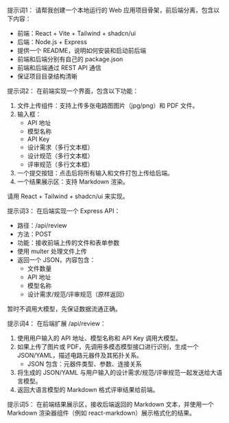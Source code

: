 提示词1：
请帮我创建一个本地运行的 Web 应用项目骨架，前后端分离，包含以下内容：
- 前端：React + Vite + Tailwind + shadcn/ui
- 后端：Node.js + Express
- 提供一个 README，说明如何安装和启动前后端
- 前端和后端分别有自己的 package.json
- 前端和后端通过 REST API 通信
- 保证项目目录结构清晰

提示词2：
在前端实现一个界面，包含以下功能：
1. 文件上传组件：支持上传多张电路图图片（jpg/png）和 PDF 文件。
2. 输入框：
   - API 地址
   - 模型名称
   - API Key
   - 设计需求（多行文本框）
   - 设计规范（多行文本框）
   - 评审规范（多行文本框）
3. 一个提交按钮：点击后将所有输入和文件打包上传给后端。
4. 一个结果展示区：支持 Markdown 渲染。

请用 React + Tailwind + shadcn/ui 来实现。

提示词3：
在后端实现一个 Express API：
- 路径：/api/review
- 方法：POST
- 功能：接收前端上传的文件和表单参数
- 使用 multer 处理文件上传
- 返回一个 JSON，内容包含：
  - 文件数量
  - API 地址
  - 模型名称
  - 设计需求/规范/评审规范（原样返回）

暂时不调用大模型，先保证数据流通正确。

提示词4：
在后端扩展 /api/review：
1. 使用用户输入的 API 地址、模型名称和 API Key 调用大模型。
2. 如果上传了图片或 PDF，先调用多模态模型接口进行识别，生成一个 JSON/YAML，描述电路元器件及其拓扑关系。
   - JSON 包含：元器件类型、参数、连接关系
3. 将生成的 JSON/YAML 与用户输入的设计需求/规范/评审规范一起发送给大语言模型。
4. 返回大语言模型的 Markdown 格式评审结果给前端。

提示词5：
在前端结果展示区，接收后端返回的 Markdown 文本，并使用一个 Markdown 渲染器组件（例如 react-markdown）展示格式化的结果。